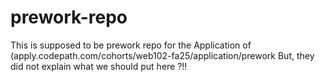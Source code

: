 # prework-repo
This is supposed to be prework repo for the Application of  (apply.codepath.com/cohorts/web102-fa25/application/prework
But, they did not explain what we should put here ?!!
